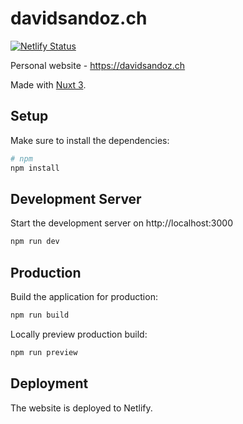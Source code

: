 # davidsandoz.ch

[![Netlify Status](https://api.netlify.com/api/v1/badges/4b5e5032-9c8a-41b8-bf27-1e1e20db939e/deploy-status)](https://app.netlify.com/sites/davidsandoz/deploys)

Personal website - https://davidsandoz.ch

Made with [Nuxt 3](https://nuxt.com).

## Setup

Make sure to install the dependencies:

```bash
# npm
npm install
```

## Development Server

Start the development server on http://localhost:3000

```bash
npm run dev
```

## Production

Build the application for production:

```bash
npm run build
```

Locally preview production build:

```bash
npm run preview
```

## Deployment

The website is deployed to Netlify.
